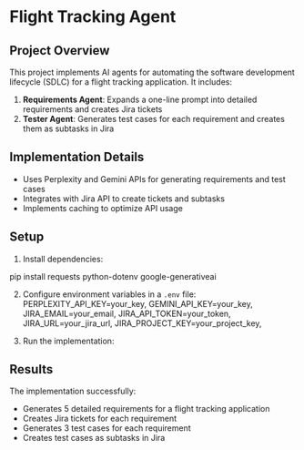 # Flight Tracking Agent

## Project Overview
This project implements AI agents for automating the software development lifecycle (SDLC) for a flight tracking application. It includes:

1. **Requirements Agent**: Expands a one-line prompt into detailed requirements and creates Jira tickets
2. **Tester Agent**: Generates test cases for each requirement and creates them as subtasks in Jira

## Implementation Details
- Uses Perplexity and Gemini APIs for generating requirements and test cases
- Integrates with Jira API to create tickets and subtasks
- Implements caching to optimize API usage

## Setup
1. Install dependencies:

pip install requests python-dotenv google-generativeai


2. Configure environment variables in a `.env` file:
PERPLEXITY_API_KEY=your_key,
GEMINI_API_KEY=your_key,
JIRA_EMAIL=your_email,
JIRA_API_TOKEN=your_token,
JIRA_URL=your_jira_url,
JIRA_PROJECT_KEY=your_project_key,


3. Run the implementation:


## Results
The implementation successfully:
- Generates 5 detailed requirements for a flight tracking application
- Creates Jira tickets for each requirement
- Generates 3 test cases for each requirement
- Creates test cases as subtasks in Jira
